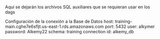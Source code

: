 Aqui se dejarán los archivos SQL auxiliares que se requieran usar en los dags

Configuración de la conexión a la Base de Datos
host: training-main.cghe7e6sfljt.us-east-1.rds.amazonaws.com
port:  5432
user: alkymer
password: Alkemy22
schema: training
connection id: alkemy_db